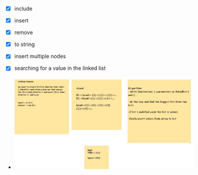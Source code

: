 - [x] include
- [x] insert
- [x] remove
- [x] to string
- [x]  insert multiple nodes 
- [x]  searching for a value in the linked list    


* ![](888.PNG)

